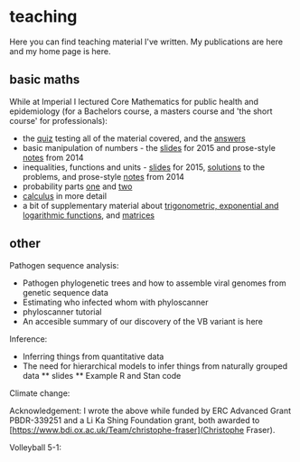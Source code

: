 # teaching

Here you can find teaching material I've written. My publications are here and my home page is here.

## basic maths
While at Imperial I lectured Core Mathematics for public health and epidemiology (for a Bachelors course, a masters course and 'the short course' for professionals):
* the [quiz](basic_maths/InductionQuiz.pdf) testing all of the material covered, and the [answers](basic_maths/QuizAnswers.pdf)
* basic manipulation of numbers - the [slides](basic_maths/Lecture1.pdf) for 2015 and prose-style [notes](basic_maths/Lecture1_2014.pdf) from 2014
* inequalities, functions and units - [slides](basic_maths/Lecture2.pdf) for 2015, [solutions](basic_maths/Lecture2_solutions.pdf) to the problems, and prose-style [notes](basic_maths/Lecture2_2014.pdf) from 2014
* probability parts [one](basic_maths/Lecture7_part1.pdf) and [two](basic_maths/Lecture7_part2.pdf)
* [calculus](basic_maths/PostXmas_Calculus.pdf) in more detail
* a bit of supplementary material about [trigonometric, exponential and logarithmic functions](basic_maths/Lecture3_SupplementaryNotes_2014.pdf), and [matrices](basic_maths/PostXmas_matrices.pdf)

## other

Pathogen sequence analysis:
* Pathogen phylogenetic trees and how to assemble viral genomes from genetic sequence data
* Estimating who infected whom with phyloscanner
* phyloscanner tutorial
* An accesible summary of our discovery of the VB variant is here

Inference:
* Inferring things from quantitative data 
* The need for hierarchical models to infer things from naturally grouped data
** slides
** Example R and Stan code

Climate change:

Acknowledgement: I wrote the above while funded by ERC Advanced Grant PBDR-339251 and a Li Ka Shing Foundation grant, both awarded to [https://www.bdi.ox.ac.uk/Team/christophe-fraser](Christophe Fraser).

Volleyball 5-1:
